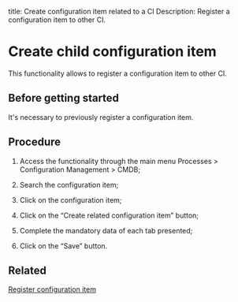 title: Create configuration item related to a CI
Description: Register a configuration item to other CI.
# Create child configuration item
This functionality allows to register a configuration item to other CI.

Before getting started
--------------------------

It's necessary to previously register a configuration item.

Procedure
-------------

1.  Access the functionality through the main menu Processes \> Configuration
    Management \> CMDB;

2.  Search the configuration item;

3.  Click on the configuration item;

4.  Click on the “Create related configuration item” button;

5.  Complete the mandatory data of each tab presented;

6.  Click on the “Save” button.

Related
-------

[Register configuration item](/en-us/citsmart-platform-9/processes/configuration/use/register-CI.html)


<!-- !!! tip "About"

    <b>Product/Version:</b> CITSmart | 9.00 &nbsp;&nbsp;
    <b>Updated:</b>01/04/2019 – Anna Martins
